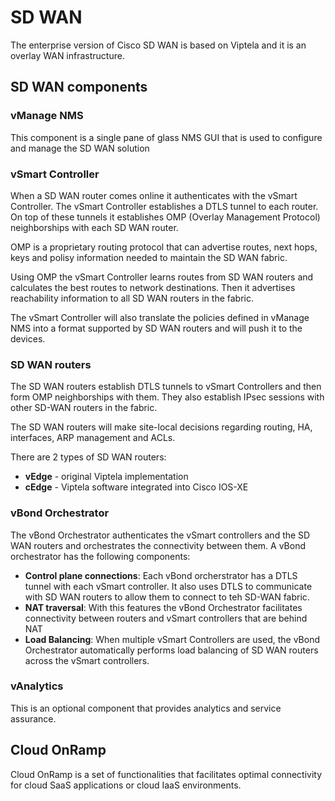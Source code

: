 # SD WAN

The enterprise version of Cisco SD WAN is based on Viptela and it is an overlay WAN infrastructure.&#x20;

## SD WAN components

### vManage NMS

This component is a single pane of glass NMS GUI that is used to configure and manage the SD WAN solution

### vSmart Controller

When a SD WAN router comes online it authenticates with the vSmart Controller. The vSmart Controller establishes a DTLS tunnel to each router. On top of these tunnels it establishes OMP (Overlay Management Protocol) neighborships with each SD WAN router.

OMP is a proprietary routing protocol that can advertise routes, next hops, keys and polisy information needed to maintain the SD WAN fabric.

Using OMP the vSmart Controller learns routes from SD WAN routers and calculates the best routes to network destinations. Then it advertises reachability information to all SD WAN routers in the fabric.

The vSmart Controller will also translate the policies defined in vManage NMS into a format supported by SD WAN routers and will push it to the devices.

### SD WAN routers

The SD WAN routers establish DTLS tunnels to vSmart Controllers and then form OMP neighborships with them. They also establish IPsec sessions with other SD-WAN routers in the fabric.

The SD WAN routers will make site-local decisions regarding routing, HA, interfaces, ARP management and ACLs.

There are 2 types of SD WAN routers:

* **vEdge** - original Viptela implementation
* **cEdge** - Viptela software integrated into Cisco IOS-XE

### vBond Orchestrator

The vBond Orchestrator authenticates the vSmart controllers and the SD WAN routers and orchestrates the connectivity between them. A vBond orchestrator has the following components:

* **Control plane connections**: Each vBond orcherstrator has a DTLS tunnel with each vSmart controller. It also uses DTLS to communicate with SD WAN routers to allow them to connect to teh SD-WAN fabric.
* **NAT traversal**: With this features the vBond Orchestrator facilitates connectivity between routers and vSmart controllers that are behind NAT&#x20;
* **Load Balancing**: When multiple vSmart Controllers are used, the vBond Orchestrator automatically performs load balancing of SD WAN routers across the vSmart controllers.

### vAnalytics

This is an optional component that provides analytics and service assurance.

## Cloud OnRamp

Cloud OnRamp is a set of functionalities that facilitates optimal connectivity for cloud SaaS applications or cloud IaaS environments.

